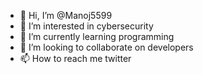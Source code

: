 - 👋 Hi, I’m @Manoj5599
- 👀 I’m interested in cybersecurity 
- 🌱 I’m currently learning programming 
- 💞️ I’m looking to collaborate on developers
- 📫 How to reach me twitter

<!---
Manoj5599/Manoj5599 is a ✨ special ✨ repository because its `README.md` (this file) appears on your GitHub profile.
You can click the Preview link to take a look at your changes.
--->
